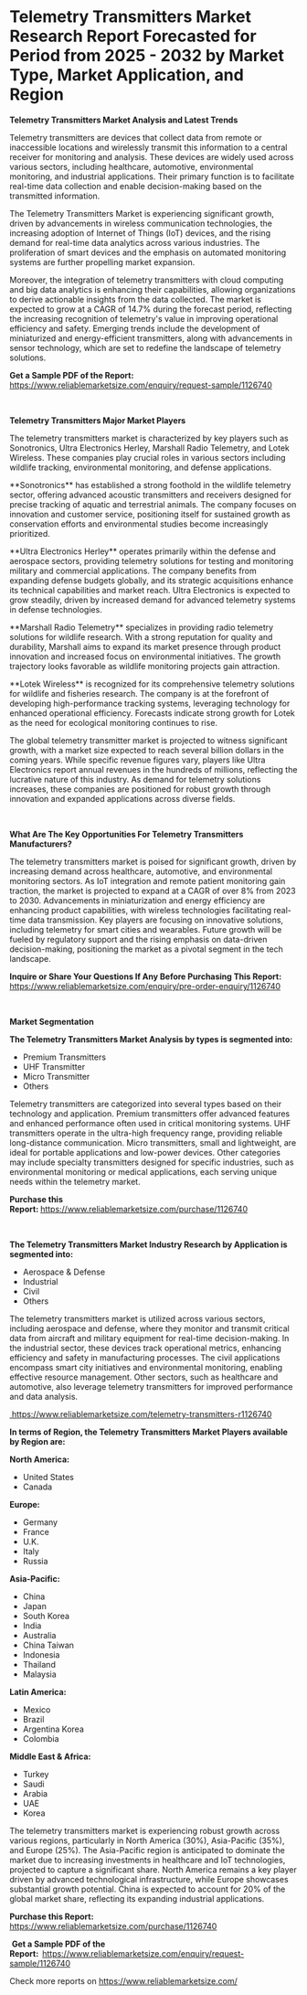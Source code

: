 <p><h1>Telemetry Transmitters Market Research Report Forecasted for Period from 2025 -  2032 by Market Type, Market Application, and Region</h1></p><p><strong>Telemetry Transmitters Market Analysis and Latest Trends</strong></p>
<p><p>Telemetry transmitters are devices that collect data from remote or inaccessible locations and wirelessly transmit this information to a central receiver for monitoring and analysis. These devices are widely used across various sectors, including healthcare, automotive, environmental monitoring, and industrial applications. Their primary function is to facilitate real-time data collection and enable decision-making based on the transmitted information.</p><p>The Telemetry Transmitters Market is experiencing significant growth, driven by advancements in wireless communication technologies, the increasing adoption of Internet of Things (IoT) devices, and the rising demand for real-time data analytics across various industries. The proliferation of smart devices and the emphasis on automated monitoring systems are further propelling market expansion.</p><p>Moreover, the integration of telemetry transmitters with cloud computing and big data analytics is enhancing their capabilities, allowing organizations to derive actionable insights from the data collected. The market is expected to grow at a CAGR of 14.7% during the forecast period, reflecting the increasing recognition of telemetry's value in improving operational efficiency and safety. Emerging trends include the development of miniaturized and energy-efficient transmitters, along with advancements in sensor technology, which are set to redefine the landscape of telemetry solutions.</p></p>
<p><strong>Get a Sample PDF of the Report:&nbsp;</strong> <a href="https://www.reliablemarketsize.com/enquiry/request-sample/1126740?utm_campaign=2488&utm_medium=2&utm_source=Github&utm_content=ia&utm_term=18022025&utm_id=telemetry-transmitters">https://www.reliablemarketsize.com/enquiry/request-sample/1126740</a></p>
<p>&nbsp;</p>
<p><strong>Telemetry Transmitters Major Market Players</strong></p>
<p><p>The telemetry transmitters market is characterized by key players such as Sonotronics, Ultra Electronics Herley, Marshall Radio Telemetry, and Lotek Wireless. These companies play crucial roles in various sectors including wildlife tracking, environmental monitoring, and defense applications.</p><p>**Sonotronics** has established a strong foothold in the wildlife telemetry sector, offering advanced acoustic transmitters and receivers designed for precise tracking of aquatic and terrestrial animals. The company focuses on innovation and customer service, positioning itself for sustained growth as conservation efforts and environmental studies become increasingly prioritized.</p><p>**Ultra Electronics Herley** operates primarily within the defense and aerospace sectors, providing telemetry solutions for testing and monitoring military and commercial applications. The company benefits from expanding defense budgets globally, and its strategic acquisitions enhance its technical capabilities and market reach. Ultra Electronics is expected to grow steadily, driven by increased demand for advanced telemetry systems in defense technologies.</p><p>**Marshall Radio Telemetry** specializes in providing radio telemetry solutions for wildlife research. With a strong reputation for quality and durability, Marshall aims to expand its market presence through product innovation and increased focus on environmental initiatives. The growth trajectory looks favorable as wildlife monitoring projects gain attraction.</p><p>**Lotek Wireless** is recognized for its comprehensive telemetry solutions for wildlife and fisheries research. The company is at the forefront of developing high-performance tracking systems, leveraging technology for enhanced operational efficiency. Forecasts indicate strong growth for Lotek as the need for ecological monitoring continues to rise.</p><p>The global telemetry transmitter market is projected to witness significant growth, with a market size expected to reach several billion dollars in the coming years. While specific revenue figures vary, players like Ultra Electronics report annual revenues in the hundreds of millions, reflecting the lucrative nature of this industry. As demand for telemetry solutions increases, these companies are positioned for robust growth through innovation and expanded applications across diverse fields.</p></p>
<p>&nbsp;</p>
<p><strong>What Are The Key Opportunities For Telemetry Transmitters Manufacturers?</strong></p>
<p><p>The telemetry transmitters market is poised for significant growth, driven by increasing demand across healthcare, automotive, and environmental monitoring sectors. As IoT integration and remote patient monitoring gain traction, the market is projected to expand at a CAGR of over 8% from 2023 to 2030. Advancements in miniaturization and energy efficiency are enhancing product capabilities, with wireless technologies facilitating real-time data transmission. Key players are focusing on innovative solutions, including telemetry for smart cities and wearables. Future growth will be fueled by regulatory support and the rising emphasis on data-driven decision-making, positioning the market as a pivotal segment in the tech landscape.</p></p>
<p><strong>Inquire or Share Your Questions If Any Before Purchasing This Report:</strong> <a href="https://www.reliablemarketsize.com/enquiry/pre-order-enquiry/1126740?utm_campaign=2488&utm_medium=2&utm_source=Github&utm_content=ia&utm_term=18022025&utm_id=telemetry-transmitters">https://www.reliablemarketsize.com/enquiry/pre-order-enquiry/1126740</a></p>
<p>&nbsp;</p>
<p><strong>Market Segmentation</strong></p>
<p><strong>The Telemetry Transmitters Market Analysis by types is segmented into:</strong></p>
<p><ul><li>Premium Transmitters</li><li>UHF Transmitter</li><li>Micro Transmitter</li><li>Others</li></ul></p>
<p><p>Telemetry transmitters are categorized into several types based on their technology and application. Premium transmitters offer advanced features and enhanced performance often used in critical monitoring systems. UHF transmitters operate in the ultra-high frequency range, providing reliable long-distance communication. Micro transmitters, small and lightweight, are ideal for portable applications and low-power devices. Other categories may include specialty transmitters designed for specific industries, such as environmental monitoring or medical applications, each serving unique needs within the telemetry market.</p></p>
<p><strong>Purchase this Report:&nbsp;</strong><a href="https://www.reliablemarketsize.com/purchase/1126740?utm_campaign=2488&utm_medium=2&utm_source=Github&utm_content=ia&utm_term=18022025&utm_id=telemetry-transmitters">https://www.reliablemarketsize.com/purchase/1126740</a></p>
<p>&nbsp;</p>
<p><strong>The Telemetry Transmitters Market Industry Research by Application is segmented into:</strong></p>
<p><ul><li>Aerospace & Defense</li><li>Industrial</li><li>Civil</li><li>Others</li></ul></p>
<p><p>The telemetry transmitters market is utilized across various sectors, including aerospace and defense, where they monitor and transmit critical data from aircraft and military equipment for real-time decision-making. In the industrial sector, these devices track operational metrics, enhancing efficiency and safety in manufacturing processes. The civil applications encompass smart city initiatives and environmental monitoring, enabling effective resource management. Other sectors, such as healthcare and automotive, also leverage telemetry transmitters for improved performance and data analysis.</p></p>
<p><a href="https://www.reliablemarketsize.com/telemetry-transmitters-r1126740?utm_campaign=2488&utm_medium=2&utm_source=Github&utm_content=ia&utm_term=18022025&utm_id=telemetry-transmitters">&nbsp;https://www.reliablemarketsize.com/telemetry-transmitters-r1126740</a></p>
<p><strong>In terms of Region, the Telemetry Transmitters Market Players available by Region are:</strong></p>
<p>
    <p> <strong> North America: </strong>
        <ul>
            <li>United States</li>
            <li>Canada</li>
        </ul>
        </p> 
    <p> <strong> Europe: </strong>
        <ul>
            <li>Germany</li>
            <li>France</li>
            <li>U.K.</li>
            <li>Italy</li>
            <li>Russia</li>
        </ul>
        </p> 
    <p> <strong> Asia-Pacific: </strong>
        <ul>
            <li>China</li>
            <li>Japan</li>
            <li>South Korea</li>
            <li>India</li>
            <li>Australia</li>
            <li>China Taiwan</li>
            <li>Indonesia</li>
            <li>Thailand</li>
            <li>Malaysia</li>
        </ul>
        </p> 
    <p> <strong> Latin America: </strong>
        <ul>
            <li>Mexico</li>
            <li>Brazil</li>
            <li>Argentina Korea</li>
            <li>Colombia</li>
        </ul>
        </p> 
    <p> <strong> Middle East & Africa: </strong>
        <ul>
            <li>Turkey</li>
            <li>Saudi</li>
            <li>Arabia</li>
            <li>UAE</li>
            <li>Korea</li>
        </ul>
    </p>
    </p>
<p><p>The telemetry transmitters market is experiencing robust growth across various regions, particularly in North America (30%), Asia-Pacific (35%), and Europe (25%). The Asia-Pacific region is anticipated to dominate the market due to increasing investments in healthcare and IoT technologies, projected to capture a significant share. North America remains a key player driven by advanced technological infrastructure, while Europe showcases substantial growth potential. China is expected to account for 20% of the global market share, reflecting its expanding industrial applications.</p></p>
<p><strong>Purchase this Report: </strong><a href="https://www.reliablemarketsize.com/purchase/1126740?utm_campaign=2488&utm_medium=2&utm_source=Github&utm_content=ia&utm_term=18022025&utm_id=telemetry-transmitters">https://www.reliablemarketsize.com/purchase/1126740</a></p>
<p>&nbsp;<strong>Get a Sample PDF of the Report:&nbsp;&nbsp;</strong><a href="https://www.reliablemarketsize.com/enquiry/request-sample/1126740?utm_campaign=2488&utm_medium=2&utm_source=Github&utm_content=ia&utm_term=18022025&utm_id=telemetry-transmitters">https://www.reliablemarketsize.com/enquiry/request-sample/1126740</a></p>
<p><strong></strong></p>
<p>Check more reports on <a href="https://www.reliablemarketsize.com/?utm_campaign=2488&utm_medium=2&utm_source=Github&utm_content=ia&utm_term=18022025&utm_id=telemetry-transmitters">https://www.reliablemarketsize.com/</a></p>